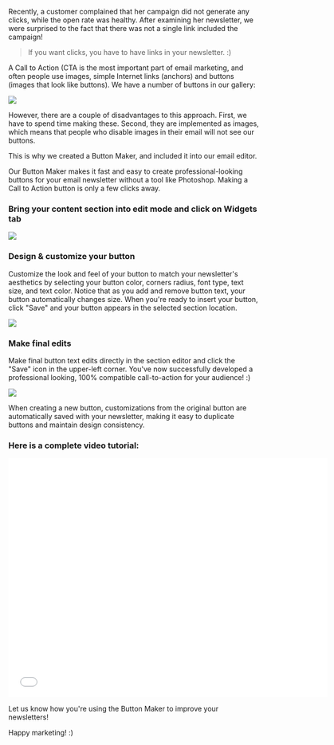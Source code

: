 
Recently, a customer complained that her campaign did not generate any
clicks, while the open rate was healthy. After examining her newsletter,
we were surprised to the fact that there was not a single link included
the campaign!

> If you want clicks, you have to have links in your newsletter. :)

A Call to Action (CTA is the most important part of email marketing, and
often people use images, simple Internet links (anchors) and buttons
(images that look like buttons). We have a number of buttons in our
gallery:

![](/blog/images/2013/Selection_999495.png)

However, there are a couple of disadvantages to this approach. First, we
have to spend time making these. Second, they are implemented as images,
which means that people who disable images in their email will not see
our buttons.

This is why we created a Button Maker, and included it into our email
editor.

Our Button Maker makes it fast and easy to create professional-looking
buttons for your email newsletter without a tool like Photoshop. Making
a Call to Action button is only a few clicks away.

###  Bring your content section into edit mode and click on Widgets tab

![](/blog/images/2013/Selection_999496.png )

### Design & customize your button

Customize the look and feel of
your button to match your newsletter's aesthetics by selecting your
button color, corners radius, font type, text size, and text color.
Notice that as you add and remove button text, your button
automatically changes size. When you're ready to insert your button,
click "Save" and your button appears in the selected section
location.

![](/blog/images/2013/Selection_999497.png )

### Make final edits

Make final button text edits directly in the
section editor and click the "Save" icon in the upper-left corner.
You've now successfully developed a professional looking, 100%
compatible call-to-action for your audience!
:)

![](/blog/images/2013/Selection_999498.png )


When creating a new button, customizations from the original button are
automatically saved with your newsletter, making it easy to duplicate
buttons and maintain design consistency.

### Here is a complete video tutorial:

<iframe src="//www.youtube.com/embed/hUC-pS1lOHI" height="480" width="640" allowfullscreen frameborder="0"></iframe>

Let us know how you're using the Button Maker to improve your
newsletters!

Happy marketing! :)

